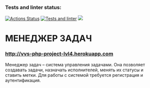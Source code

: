 ### Tests and linter status:
[![Actions Status](https://github.com/Valentina-Vasileva/php-project-lvl4/workflows/hexlet-check/badge.svg)](https://github.com/Valentina-Vasileva/php-project-lvl4/actions)
[![Tests and linter](https://github.com/Valentina-Vasileva/php-project-lvl4/actions/workflows/php.yml/badge.svg)](https://github.com/Valentina-Vasileva/php-project-lvl4/actions/workflows/php.yml)
<a href="https://codeclimate.com/github/Valentina-Vasileva/php-project-lvl4/maintainability"><img src="https://api.codeclimate.com/v1/badges/f0631e570c544d0c0eeb/maintainability" /></a>

МЕНЕДЖЕР ЗАДАЧ
==============
### http://vvs-php-project-lvl4.herokuapp.com

Менеджер задач – система управления задачами. Она позволяет создавать задачи, назначать исполнителей, менять их статусы и ставить метки.
Для работы с системой требуется регистрация и аутентификация.
